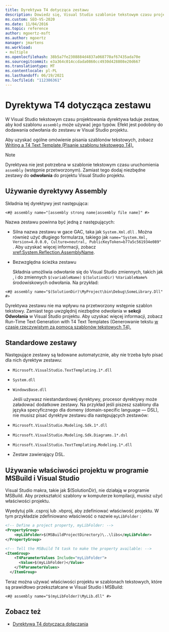 ```yaml
---
title: Dyrektywa T4 dotycząca zestawu
description: Dowiedz się, Visual Studio szablonie tekstowym czasu projektowania dyrektywa zestawu ładuje zestaw, aby kod szablonu może używać jego typów.
ms.custom: SEO-VS-2020
ms.date: 11/04/2016
ms.topic: reference
author: mgoertz-msft
ms.author: mgoertz
manager: jmartens
ms.workload:
- multiple
ms.openlocfilehash: 38b5a7fe2308884d4837a068770af67435ada70e
ms.sourcegitcommit: e3a364c014ccdada0860cc4930d428808e20d667
ms.translationtype: MT
ms.contentlocale: pl-PL
ms.lasthandoff: 06/19/2021
ms.locfileid: "112386361"
---
```

# <a name="t4-assembly-directive"></a>Dyrektywa T4 dotycząca zestawu

W Visual Studio tekstowym czasu projektowania dyrektywa ładuje zestaw, aby kod szablonu `assembly` może używać jego typów. Efekt jest podobny do dodawania odwołania do zestawu w Visual Studio projektu.

 Aby uzyskać ogólne omówienie pisania szablonów tekstowych, zobacz [Writing a T4 Text Template (Pisanie szablonu tekstowego T4).](../modeling/writing-a-t4-text-template.md)

> [!NOTE]
> Dyrektywa nie jest potrzebna w szablonie tekstowym czasu uruchomienia `assembly` (wstępnie przetworzonym). Zamiast tego dodaj niezbędne zestawy do **odwołania** do projektu Visual Studio projektu.

## <a name="using-the-assembly-directive"></a>Używanie dyrektywy Assembly
 Składnia tej dyrektywy jest następująca:

```
<#@ assembly name="[assembly strong name|assembly file name]" #>
```

 Nazwa zestawu powinna być jedną z następujących:

- Silna nazwa zestawu w gace GAC, taka jak `System.Xml.dll` . Można również użyć długiego formularza, takiego jak `name="System.Xml, Version=4.0.0.0, Culture=neutral, PublicKeyToken=b77a5c561934e089"` . Aby uzyskać więcej informacji, zobacz <xref:System.Reflection.AssemblyName>.

- Bezwzględna ścieżka zestawu

  Składnia umożliwia odwołanie się do Visual Studio zmiennych, takich jak , i do zmiennych `$(variableName)` `$(SolutionDir)` `%VariableName%` środowiskowych odwołania. Na przykład:

```
<#@ assembly name="$(SolutionDir)\MyProject\bin\Debug\SomeLibrary.Dll" #>
```

 Dyrektywa zestawu nie ma wpływu na przetworzony wstępnie szablon tekstowy. Zamiast tego uwzględnij niezbędne odwołania w **sekcji Odwołania** w Visual Studio projektu. Aby uzyskać więcej informacji, zobacz Run-Time Text Generation with T4 Text Templates (Generowanie tekstu [w czasie rzeczywistym za pomocą szablonów tekstowych T4).](../modeling/run-time-text-generation-with-t4-text-templates.md)

## <a name="standard-assemblies"></a>Standardowe zestawy
 Następujące zestawy są ładowane automatycznie, aby nie trzeba było pisać dla nich dyrektyw zestawu:

- `Microsoft.VisualStudio.TextTemplating.1*.dll`

- `System.dll`

- `WindowsBase.dll`

  Jeśli używasz niestandardowej dyrektywy, procesor dyrektywy może załadować dodatkowe zestawy. Na przykład jeśli piszesz szablony dla języka specyficznego dla domeny (domain-specific language — DSL), nie musisz pisać dyrektyw zestawu dla następujących zestawów:

- `Microsoft.VisualStudio.Modeling.Sdk.1*.dll`

- `Microsoft.VisualStudio.Modeling.Sdk.Diagrams.1*.dsl`

- `Microsoft.VisualStudio.TextTemplating.Modeling.1*.dll`

- Zestaw zawierający DSL.

## <a name="using-project-properties-in-both-msbuild-and-visual-studio"></a><a name="msbuild"></a> Używanie właściwości projektu w programie MSBuild i Visual Studio
 Visual Studio makra, takie jak $(SolutionDir), nie działają w programie MSBuild. Aby przekształcić szablony w komputerze kompilacji, musisz użyć właściwości projektu.

 Wyedytuj plik .csproj lub .vbproj, aby zdefiniować właściwość projektu. W tym przykładzie zdefiniowano właściwość o nazwie `myLibFolder` :

```xml
<!-- Define a project property, myLibFolder: -->
<PropertyGroup>
    <myLibFolder>$(MSBuildProjectDirectory)\..\libs</myLibFolder>
</PropertyGroup>

<!-- Tell the MSBuild T4 task to make the property available: -->
<ItemGroup>
    <T4ParameterValues Include="myLibFolder">
      <Value>$(myLibFolder)</Value>
    </T4ParameterValues>
  </ItemGroup>
```

 Teraz można używać właściwości projektu w szablonach tekstowych, które są prawidłowo przekształcane w Visual Studio i MSBuild:

```
<#@ assembly name="$(myLibFolder)\MyLib.dll" #>
```

## <a name="see-also"></a>Zobacz też

- [Dyrektywa T4 dotycząca dołączania](../modeling/t4-include-directive.md)
